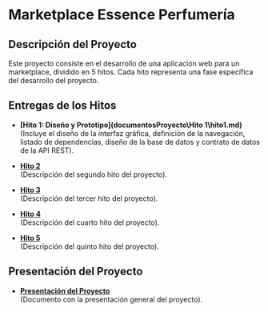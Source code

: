 # Marketplace Essence Perfumería

## Descripción del Proyecto

Este proyecto consiste en el desarrollo de una aplicación web para un marketplace, dividido en 5 hitos. Cada hito representa una fase específica del desarrollo del proyecto.

## Entregas de los Hitos

-   **[Hito 1: Diseño y Prototipo](documentosProyecto\Hito 1\hito1.md)**  
    (Incluye el diseño de la interfaz gráfica, definición de la navegación, listado de dependencias, diseño de la base de datos y contrato de datos de la API REST).

-   **[Hito 2](path-to-hito-2)**  
    (Descripción del segundo hito del proyecto).

-   **[Hito 3](path-to-hito-3)**  
    (Descripción del tercer hito del proyecto).

-   **[Hito 4](path-to-hito-4)**  
    (Descripción del cuarto hito del proyecto).

-   **[Hito 5](path-to-hito-5)**  
    (Descripción del quinto hito del proyecto).

## Presentación del Proyecto

-   **[Presentación del Proyecto](path-to-presentacion)**  
    (Documento con la presentación general del proyecto).
